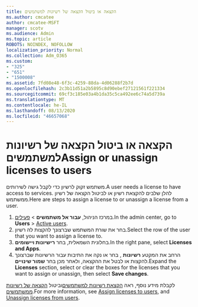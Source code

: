 ```yaml
---
title: הקצאה או ביטול הקצאה של רשיונות למשתמשים
ms.author: cmcatee
author: cmcatee-MSFT
manager: scotv
ms.audience: Admin
ms.topic: article
ROBOTS: NOINDEX, NOFOLLOW
localization_priority: Normal
ms.collection: Adm_O365
ms.custom:
- "325"
- "651"
- "1500008"
ms.assetid: 7fd08e48-6f3c-4259-88da-4d06288f2b7d
ms.openlocfilehash: 2c3b11d51a2b5895c8d90ebef27121561f221334
ms.sourcegitcommit: 69cf3c185e03a4b1da35c5ca492ee6c74a5d739a
ms.translationtype: MT
ms.contentlocale: he-IL
ms.lasthandoff: 08/13/2020
ms.locfileid: "46657068"
---
```

# <a name="assign-or-unassign-licenses-to-users"></a><span data-ttu-id="5d3ab-102">הקצאה או ביטול הקצאה של רשיונות למשתמשים</span><span class="sxs-lookup"><span data-stu-id="5d3ab-102">Assign or unassign licenses to users</span></span>

<span data-ttu-id="5d3ab-103">משתמש זקוק לרשיון כדי לקבל גישה לשירותים.</span><span class="sxs-lookup"><span data-stu-id="5d3ab-103">A user needs a license to have access to services.</span></span> <span data-ttu-id="5d3ab-104">להלן שלבים להקצאת רשיון או לביטול הקצאה של רשיון ממשתמש.</span><span class="sxs-lookup"><span data-stu-id="5d3ab-104">Here are steps to assign a license to or unassign a license from a user.</span></span>
  
1. <span data-ttu-id="5d3ab-105">במרכז הניהול, **עבור אל משתמשים** \> [פעילים](https://go.microsoft.com/fwlink/p/?linkid=834822).</span><span class="sxs-lookup"><span data-stu-id="5d3ab-105">In the admin center, go to **Users** \> [Active users](https://go.microsoft.com/fwlink/p/?linkid=834822).</span></span>
2. <span data-ttu-id="5d3ab-106">בחר את שורת המשתמש שברצונך להקצות לה רשיון.</span><span class="sxs-lookup"><span data-stu-id="5d3ab-106">Select the row of the user that you want to assign a license to.</span></span>
3. <span data-ttu-id="5d3ab-107">בחלונית השמאלית, בחר **רישיונות ויישומים**.</span><span class="sxs-lookup"><span data-stu-id="5d3ab-107">In the right pane, select **Licenses and Apps**.</span></span>
4. <span data-ttu-id="5d3ab-108">הרחב את המקטע **רשיונות** , בחר או נקה את התיבות עבור הרשיונות שברצונך להקצות או לבטל את ההקצאה, ולאחר מכן בחר **שמור שינויים**.</span><span class="sxs-lookup"><span data-stu-id="5d3ab-108">Expand the **Licenses** section, select or clear the boxes for the licenses that you want to assign or unassign, then select **Save changes**.</span></span>

<span data-ttu-id="5d3ab-109">לקבלת מידע נוסף, ראה [הקצאת רשיונות למשתמשים](https://docs.microsoft.com/microsoft-365/admin/manage/assign-licenses-to-users)וביטול [הקצאה של רשיונות ממשתמשים](https://docs.microsoft.com/microsoft-365/admin/manage/remove-licenses-from-users).</span><span class="sxs-lookup"><span data-stu-id="5d3ab-109">For more information, see [Assign licenses to users](https://docs.microsoft.com/microsoft-365/admin/manage/assign-licenses-to-users), and [Unassign licenses from users](https://docs.microsoft.com/microsoft-365/admin/manage/remove-licenses-from-users).</span></span>